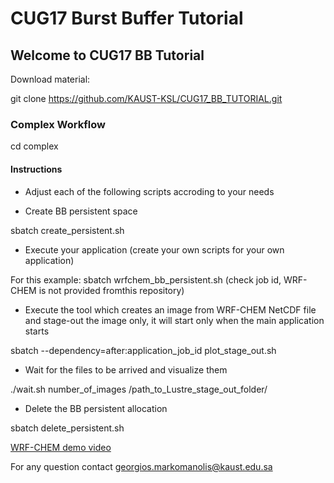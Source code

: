 # CUG17 Burst Buffer Tutorial

## Welcome to CUG17 BB Tutorial

Download material:

git clone https://github.com/KAUST-KSL/CUG17_BB_TUTORIAL.git


### Complex Workflow

cd complex

#### Instructions

* Adjust each of the following scripts accroding to your needs

* Create BB persistent space

sbatch create_persistent.sh

* Execute your application (create your own scripts for your own application)

For this example: sbatch wrfchem_bb_persistent.sh   (check job id, WRF-CHEM is not provided fromthis repository)

* Execute the tool which creates an image from WRF-CHEM NetCDF file and stage-out the image only, it will start only when the main application starts
 
 sbatch --dependency=after:application_job_id plot_stage_out.sh
 
 * Wait for the files to be arrived and visualize them
 
 ./wait.sh number_of_images /path_to_Lustre_stage_out_folder/
 
 * Delete the BB persistent allocation
 
 sbatch delete_persistent.sh
 
 [WRF-CHEM demo video](https://www.youtube.com/watch?v=C2g9SCX5fBo)

For any question contact georgios.markomanolis@kaust.edu.sa
